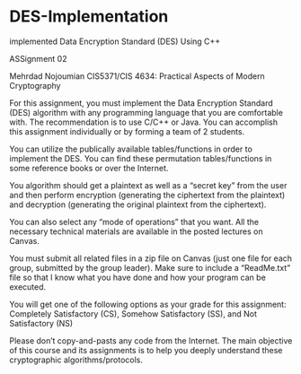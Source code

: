 # DES-Implementation
implemented Data Encryption Standard (DES) Using C++

ASSignment 02 
 
Mehrdad Nojoumian 
CIS5371/CIS 4634: Practical Aspects of Modern Cryptography 
 
 
 
 
 
 
For this assignment, you must implement the Data Encryption Standard (DES) algorithm with 
any programming language that you are comfortable with. The recommendation is to use C/C++ 
or Java. You can accomplish this assignment individually or by forming a team of 2 students. 
 
You can utilize the publically available tables/functions in order to implement the DES. You can 
find these permutation tables/functions in some reference books or over the Internet. 
 
You algorithm should get a plaintext as well as a “secret key” from the user and then perform 
encryption (generating the ciphertext from the plaintext) and decryption (generating the original 
plaintext from the ciphertext). 
 
You  can  also  select  any  “mode  of  operations”  that  you  want.  All  the  necessary  technical 
materials are available in the posted lectures on Canvas. 
 
You must submit all related files in a zip file on Canvas (just one file for each group, submitted 
by the group leader). Make sure to include a “ReadMe.txt” file so that I know what you have 
done and how your program can be executed. 
 
You will get one of the following options as your grade for this assignment: 
Completely Satisfactory (CS), Somehow Satisfactory (SS), and Not Satisfactory (NS) 
 
Please don’t copy-and-pasts any code from the Internet. The main objective of this course and 
its assignments is to help you deeply understand these cryptographic algorithms/protocols. 